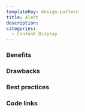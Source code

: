 ```yaml
---
templateKey: design-pattern
title: Alert
description:
categories:
  - Content Display
---
```


### Benefits

### Drawbacks

### Best practices

### Code links